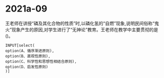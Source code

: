 # 2021a-09
王老师在讲授“磷及其化合物的性质”时,以磷化氢的“自燃”现象,说明民间俗称“鬼火”现象产生的原因,对学生进行了“无神论”教育。王老师在教学中主要贯彻的是()。
```meta-bind
INPUT[select(
option(A、循序渐进原则),
option(B、直观性原则),
option(C、科学性和思想性相结合原则),
option(D、启发性原则)
)]
```